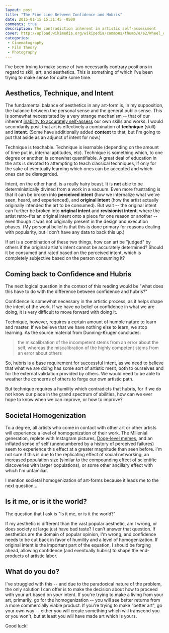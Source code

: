 ```yaml
---
layout: post
title: "The Fine Line Between Confidence and Hubris"
date: 2015-01-15 15:31:45 -0500
comments: true
description: The contradiction inherent in artistic self-assessment
cover: http://upload.wikimedia.org/wikipedia/commons/thumb/e/e2/Wheel_of_Konark%2C_Orissa%2C_India.JPG/800px-Wheel_of_Konark%2C_Orissa%2C_India.JPG
categories:
 - Cinematography
 - Film Theory
 - Photography
---
```


I've been trying to make sense of two necessarily contrary positions in regard to skill, art, and aesthetics. This is something of which I've been trying to make sense for quite some time.

## Aesthetics, Technique, and Intent

The fundamental balance of aesthetics in any art-form is, in my supposition, the balance between the personal sense and the general public sense. This is somewhat necessitated by a very strange mechanism -- that of our inherent [inability to accurately self-assess](http://en.wikipedia.org/wiki/Dunning%E2%80%93Kruger_effect) our own skills and works. I would secondarily posit that art is effectively a combination of **technique** (skill) and **intent**. (Some have additionally added **context** to that, but I'm going to put that aside as an adjunct of intent for now.)

Technique is teachable. Technique is learnable (depending on the amount of time put in, internal aptitudes, etc). Technique is something which, to one degree or another, is somewhat quantifiable. A great deal of education in the arts is devoted to attempting to teach classical techniques, if only for the sake of eventually learning which ones can be accepted and which ones can be disregarded.

Intent, on the other hand, is a really hairy beast. It is **not** able to be deterministically divined from a work in a vacuum. Even more frustrating is that it can be broken into **perceived intent** (how we internalize what we've seen, heard, and experienced), and **original intent** (how the artist actually originally intended the art to be consumed). But wait -- the original intent can further be broken into **original intent** and **revisionist intent**, where the artist retro-fits an original intent onto a piece for one reason or another -- even though it was not originally present in the design and execution phases. (My personal belief is that this is done primary for reasons dealing with popularity, but I don't have any data to back this up.)

If art is a combination of these two things, how can art be "judged" by others if the original artist's intent cannot be accurately determined? Should it be consumed and rated based on the perceived intent, which is completely subjective based on the person consuming it?

## Coming back to Confidence and Hubris

The next logical question in the context of this reading would be "what does this have to do with the difference between confidence and hubris?"

Confidence is somewhat necessary in the artistic process, as it helps shape the intent of the work. If we have no belief or confidence in what we are doing, it is very difficult to move forward with doing it.

Technique, however, requires a certain amount of humble nature to learn and master. If we believe that we have nothing else to learn, we stop learning. As the source material from Dunning-Kruger concludes:

> the miscalibration of the incompetent stems from an error about the self, whereas the miscalibration of the highly competent stems from an error about others

So, hubris is a base requirement for successful intent, as we need to believe that what we are doing has some sort of artistic merit, both to ourselves and for the external validation provided by others. We would need to be able to weather the concerns of others to forge our own artistic path.

But technique requires a humility which contradicts that hubris, for if we do not know our place in the grand spectrum of abilities, how can we ever hope to know when we can improve, or how to improve?

## Societal Homogenization

To a degree, all artists who come in contact with other art or other artists will experience a level of homogenization of their work. The Millenial generation, replete with Instagram pictures, [Doge-level memes](http://knowyourmeme.com/memes/doge), and an inflated sense of self (unencumbered by a history of perceived failures) seem to experience this effect at a greater magnitude than seen before. I'm not sure if this is due to the replicating effect of social networking, an increased population size (similar to the compounding effect of scientific discoveries with larger populations), or some other ancillary effect with which I'm unfamiliar.

I mention societal homogenization of art-forms because it leads me to the next question...

## Is it me, or is it the world?

The question that I ask is "Is it me, or is it the world?"

If my aesthetic is different than the vast popular aesthetic, am I wrong, or does society at large just have bad taste? I can't answer that question. If aesthetics are the domain of popular opinion, I'm wrong, and confidence needs to be cut back in favor of humility and a level of homogenization. If original intent is the important part of the equation, I should be forging ahead, allowing confidence (and eventually hubris) to shape the end-products of artistic labor.

## What do you do?

I've struggled with this -- and due to the paradoxical nature of the problem, the only solution I can offer is to make the decision about how to proceed with your art based on *your* intent. If you're trying to make a living from your art, primarily, go for the homogenization -- you will see better returns from a more commercially viable product. If you're trying to make "better art", go your own way -- either you will create something which will transcend you or you won't, but at least you will have made art which is yours.

Good luck!
